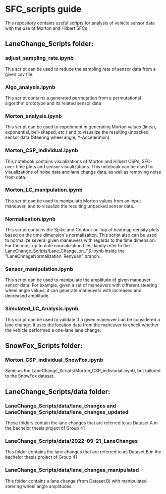 # SFC_scripts guide
This repository contains useful scripts for analysis of vehicle sensor data with the use of Morton and Hilbert SFCs

## LaneChange_Scripts folder:
### adjust_sampling_rate.ipynb

This script can be used to reduce the sampling rate of sensor data from a given csv file.

### Algo_analysis.ipynb

This script contains a generated permutation from a permutational algorithm prototype and its related sensor data

### Morton_analysis.ipynb

This script can be used to experiment in generating Morton values (linear, exponential, bell-shaped, etc.)
and to visualize the resulting unpacked sensor data (Steering wheel angle, Y-Acceleration)

### Morton_CSP_individual.ipynb

This notebook contains visualizations of Morton and Hilbert CSPs, SFC-over-time plots and sensor visualizations.
This notebook can be used for visualizations of noise data and lane change data, as well as removing noise from data.

### Morton_LC_manipulation.ipynb

This script can be used to manipulate Morton values from an input maneuver, and to visualize the 
resulting unpacked sensor data.

### Normalization.ipynb

This script contains the Spike and Contour on-top of heatmap density plots based on
the time dimension's normalizaiton. This script also can be used to normalize several 
given maneuvers with regards to the time dimension. For the most up to date normalization files, kindly
refer to the LaneChange_Scripts/Lane_Change_on_TS.ipynb inside the "LaneChnageNormalization_Renyuan" branch.

### Sensor_manipulation.ipynb

This script can be used to manipulate the amplitude of given maneuver sensor data. For example, given a set of maneuvers
with different steering wheel angle values, it can generate maneuvers with increased and decreased amplitude.

### Simulated_LC_Analysis.ipynb

This script can be used to validate if a given maneuver can be considered a lane change.
It uses the location data from the maneuver to check whether the vehicle performed a one-lane lane change.

## SnowFox_Scripts folder:

### Morton_CSP_individual_SnowFox.ipynb

Same as the LaneChange_Scripts/Morton_CSP_indiviudal.ipynb, but tailored to the SnowFox dataset.

## LaneChange_Scripts/data folder:

### LaneChange_Scripts/data/lane_changes and LaneChange_Scripts/data/lane_changes_updated

These folders contain the lane changes that are referred to as Dataset A in the bachelor thesis project of Group 41

### LaneChange_Scripts/data/2022-09-21_LaneChanges

This folder contains the lane changes that are referred to as Dataset B in the bachelor thesis project of Group 41

### LaneChange_Scripts/data/lane_changes_manipulated

This folder contains a lane change (from Dataset B) with manipulated steering wheel angle amplitudes 
